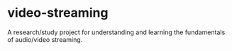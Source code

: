 # video-streaming
A research/study project for understanding and learning the fundamentals of audio/video streaming.

